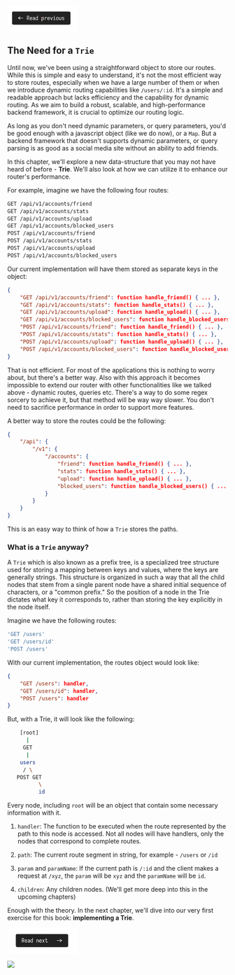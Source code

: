 [![Read Prev](/assets/imgs/prev.png)](/chapters/ch06.3-improving-the-router-api.md)

## The Need for a `Trie`

Until now, we've been using a straightforward object to store our routes. While this is simple and easy to understand, it's not the most efficient way to store routes, especially when we have a large number of them or when we introduce dynamic routing capabilities like `/users/:id`. It's a simple and readable approach but lacks efficiency and the capability for dynamic routing. As we aim to build a robust, scalable, and high-performance backend framework, it is crucial to optimize our routing logic.

As long as you don't need dynamic parameters, or query parameters, you'd be good enough with a javascript object (like we do now), or a `Map`. But a backend framework that doesn't supports dynamic parameters, or query parsing is as good as a social media site without an ability to add friends.

In this chapter, we'll explore a new data-structure that you may not have heard of before - **Trie**. We'll also look at how we can utilize it to enhance our router's performance.

For example, imagine we have the following four routes:

```bash
GET /api/v1/accounts/friend
GET /api/v1/accounts/stats
GET /api/v1/accounts/upload
GET /api/v1/accounts/blocked_users
POST /api/v1/accounts/friend
POST /api/v1/accounts/stats
POST /api/v1/accounts/upload
POST /api/v1/accounts/blocked_users
```

Our current implementation will have them stored as separate keys in the object:

```json
{
    "GET /api/v1/accounts/friend": function handle_friend() { ... },
    "GET /api/v1/accounts/stats": function handle_stats() { ... },
    "GET /api/v1/accounts/upload": function handle_upload() { ... },
    "GET /api/v1/accounts/blocked_users": function handle_blocked_users() { ... },
    "POST /api/v1/accounts/friend": function handle_friend() { ... },
    "POST /api/v1/accounts/stats": function handle_stats() { ... },
    "POST /api/v1/accounts/upload": function handle_upload() { ... },
    "POST /api/v1/accounts/blocked_users": function handle_blocked_users() { ... }
}
```

That is not efficient. For most of the applications this is nothing to worry about, but there's a better way. Also with this approach it becomes impossible to extend our router with other functionalities like we talked above - dynamic routes, queries etc. There's a way to do some regex sorcery to achieve it, but that method will be way way slower. You don't need to sacrifice performance in order to support more features.

A better way to store the routes could be the following:

```json
{
    "/api": {
        "/v1": {
            "/accounts": {
                "friend": function handle_friend() { ... },
                "stats": function handle_stats() { ... },
                "upload": function handle_upload() { ... },
                "blocked_users": function handle_blocked_users() { ... }
            }
        }
    }
}
```

This is an easy way to think of how a `Trie` stores the paths.

### What is a `Trie` anyway?

A `Trie` which is also known as a prefix tree, is a specialized tree structure used for storing a mapping between keys and values, where the keys are generally strings. This structure is organized in such a way that all the child nodes that stem from a single parent node have a shared initial sequence of characters, or a "common prefix." So the position of a node in the Trie dictates what key it corresponds to, rather than storing the key explicitly in the node itself.

Imagine we have the following routes:

```bash
'GET /users'
'GET /users/id'
'POST /users'
```

With our current implementation, the routes object would look like:

```json
{
    "GET /users": handler,
    "GET /users/id": handler,
    "POST /users": handler
}
```

But, with a Trie, it will look like the following:

```bash
    [root]
      |
     GET
      |
    users
     / \
   POST GET
          \
          id
```

Every node, including `root` will be an object that contain some necessary information with it.

1. `handler`: The function to be executed when the route represented by the path to this node is accessed. Not all nodes will have handlers, only the nodes that correspond to complete routes.

2. `path`: The current route segment in string, for example - `/users` or `/id`

3. `param` and `paramName`: If the current path is `/:id` and the client makes a request at `/xyz`, the `param` will be `xyz` and the `paramName` will be `id`.

4. `children`: Any children nodes. (We'll get more deep into this in the upcoming chapters)

Enough with the theory. In the next chapter, we'll dive into our very first exercise for this book: **implementing a Trie**.

[![Read Next](/assets/imgs/next.png)](/chapters/ch07.0-ex-implementing-a-trie.md)

![](https://uddrapi.com/api/img?page=ch6.4)
